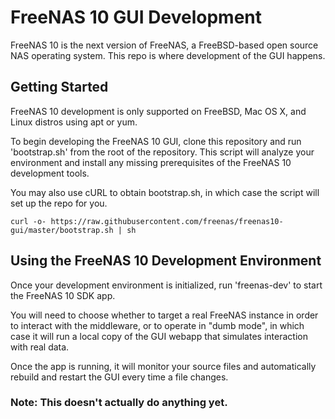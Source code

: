 # FreeNAS 10 GUI Development

FreeNAS 10 is the next version of FreeNAS, a FreeBSD-based open source NAS
operating system. This repo is where development of the GUI happens.

## Getting Started

FreeNAS 10 development is only supported on FreeBSD, Mac OS X, and Linux distros
using apt or yum.

To begin developing the FreeNAS 10 GUI, clone this repository and run
'bootstrap.sh' from the root of the repository. This script will analyze your
environment and install any missing prerequisites of the FreeNAS 10 development
tools.

You may also use cURL to obtain bootstrap.sh, in which case the script will set
up the repo for you.

    curl -o- https://raw.githubusercontent.com/freenas/freenas10-gui/master/bootstrap.sh | sh

## Using the FreeNAS 10 Development Environment

Once your development environment is initialized, run 'freenas-dev' to start the
FreeNAS 10 SDK app.

You will need to choose whether to target a real FreeNAS instance in order to
interact with the middleware, or to operate in "dumb mode", in which case it
will run a local copy of the GUI webapp that simulates interaction with real
data.

Once the app is running, it will monitor your source files and automatically
rebuild and restart the GUI every time a file changes.

### Note: This doesn't actually do anything yet.
